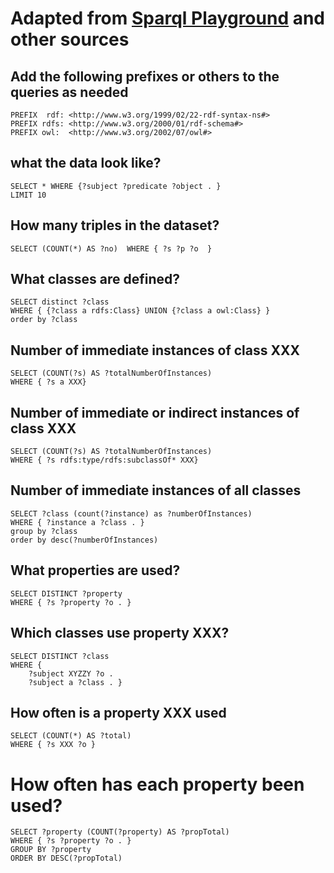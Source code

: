 # Adapted from [Sparql Playground](http://sparql-playground.sib.swiss/) and other sources

## Add the following prefixes or others to the queries as needed

```
PREFIX  rdf: <http://www.w3.org/1999/02/22-rdf-syntax-ns#>
PREFIX rdfs: <http://www.w3.org/2000/01/rdf-schema#>
PREFIX owl:  <http://www.w3.org/2002/07/owl#>
```

## what the data look like?

```
SELECT * WHERE {?subject ?predicate ?object . }
LIMIT 10
```

## How many triples in the dataset?

```
SELECT (COUNT(*) AS ?no)  WHERE { ?s ?p ?o  }
```

## What classes are defined?

```
SELECT distinct ?class
WHERE { {?class a rdfs:Class} UNION {?class a owl:Class} }
order by ?class
```

## Number of immediate instances of  class XXX

```
SELECT (COUNT(?s) AS ?totalNumberOfInstances)
WHERE { ?s a XXX}
```

## Number of immediate or indirect instances of class XXX

```
SELECT (COUNT(?s) AS ?totalNumberOfInstances)
WHERE { ?s rdfs:type/rdfs:subclassOf* XXX}
```

## Number of immediate instances of all classes

```
SELECT ?class (count(?instance) as ?numberOfInstances)
WHERE { ?instance a ?class . }
group by ?class
order by desc(?numberOfInstances)
```

## What properties are used?

```
SELECT DISTINCT ?property
WHERE { ?s ?property ?o . }
```

## Which classes use property XXX?

```
SELECT DISTINCT ?class
WHERE {
    ?subject XYZZY ?o .
    ?subject a ?class . }
```

## How often is a property XXX used

```
SELECT (COUNT(*) AS ?total)
WHERE { ?s XXX ?o }
```

# How often has each property been used?

```
SELECT ?property (COUNT(?property) AS ?propTotal)
WHERE { ?s ?property ?o . }
GROUP BY ?property
ORDER BY DESC(?propTotal)
```
